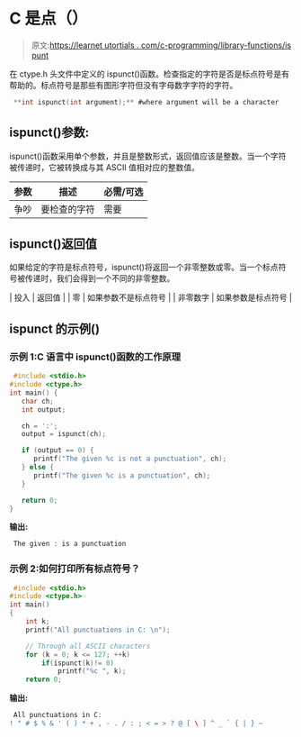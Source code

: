 # C 是点（）

> 原文:[https://learnet utortials . com/c-programming/library-functions/is punt](https://learnetutorials.com/c-programming/library-functions/ispunct)

在 ctype.h 头文件中定义的 ispunct()函数。检查指定的字符是否是标点符号是有帮助的。标点符号是那些有图形字符但没有字母数字字符的字符。

```c
 **int ispunct(int argument);** #where argument will be a character 

```

## ispunct()参数:

ispunct()函数采用单个参数，并且是整数形式，返回值应该是整数。当一个字符被传递时，它被转换成与其 ASCII 值相对应的整数值。

| 参数 | 描述 | 必需/可选 |
| --- | --- | --- |
| 争吵 | 要检查的字符 | 需要 |

## ispunct()返回值

如果给定的字符是标点符号，ispunct()将返回一个非零整数或零。当一个标点符号被传递时，我们会得到一个不同的非零整数。

| 投入 | 返回值 |
| 零 | 如果参数不是标点符号 |
| 非零数字 | 如果参数是标点符号 |

## ispunct 的示例()

### 示例 1:C 语言中 ispunct()函数的工作原理

```c
 #include <stdio.h>
#include <ctype.h>
int main() {
   char ch;
   int output;

   ch = ':';
   output = ispunct(ch);

   if (output == 0) {
      printf("The given %c is not a punctuation", ch);
   } else {
      printf("The given %c is a punctuation", ch);
   }

   return 0;
} 

```

**输出:**

```c
 The given : is a punctuation 
```

### 示例 2:如何打印所有标点符号？

```c
 #include <stdio.h>
#include <ctype.h>
int main()
{
    int k;
    printf("All punctuations in C: \n");

    // Through all ASCII characters
    for (k = 0; k <= 127; ++k)
        if(ispunct(k)!= 0)
            printf("%c ", k);
    return 0; 

```

**输出:**

```c
 All punctuations in C: 
! " # $ % & ' ( ) * + , - . / : ; < = > ? @ [ \ ] ^ _ ` { | } ~ 
```